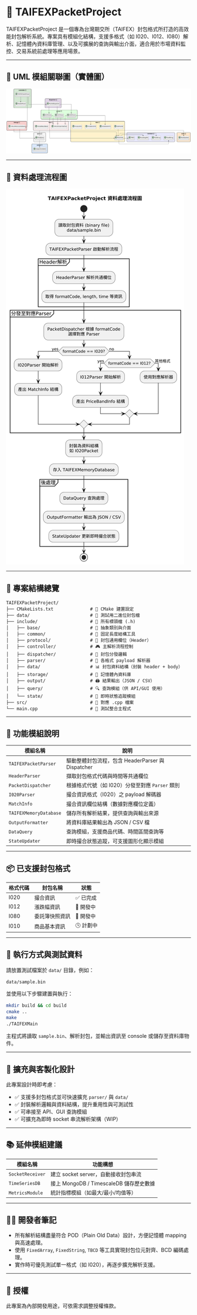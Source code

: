 # 🧠 TAIFEXPacketProject

TAIFEXPacketProject 是一個專為台灣期交所（TAIFEX）封包格式所打造的高效能封包解析系統。專案具有模組化結構，支援多格式（如 I020、I012、I080）解析、記憶體內資料庫管理、以及可擴展的查詢與輸出介面，適合用於市場資料監控、交易系統前處理等應用場景。

---

## 🧩 UML 模組關聯圖（實體圖）

![模組物件圖](system_diagram.png)

---

## 🔄 資料處理流程圖

![資料處理流程圖](data_flowchart.png)

---

## 📁 專案結構總覽

```
TAIFEXPacketProject/
├── CMakeLists.txt              # 🔧 CMake 建置設定
├── data/                       # 📂 測試用二進位封包檔
├── include/                    # 📁 所有標頭檔 (.h)
│   ├── base/                   # 🌱 抽象類別與介面
│   ├── common/                 # 🔧 固定長度結構工具
│   ├── protocol/               # 🧾 封包通用欄位（Header）
│   ├── controller/             # 🎮 主解析流程控制
│   ├── dispatcher/             # 📨 封包分發邏輯
│   ├── parser/                 # 🧩 各格式 payload 解析器
│   ├── data/                   # 📊 封包資料結構（封裝 header + body）
│   ├── storage/                # 💾 記憶體內資料庫
│   ├── output/                 # 🖨️ 結果輸出（JSON / CSV）
│   ├── query/                  # 🔍 查詢模組（供 API/GUI 使用）
│   └── state/                  # 🔁 即時狀態追蹤模組
├── src/                        # 📂 對應 .cpp 檔案
└── main.cpp                    # 🧪 測試整合主程式
```

---

## 🔧 功能模組說明

| 模組名稱              | 說明 |
|-----------------------|------|
| `TAIFEXPacketParser`  | 驅動整體封包流程，包含 HeaderParser 與 Dispatcher |
| `HeaderParser`        | 擷取封包格式代碼與時間等共通欄位 |
| `PacketDispatcher`    | 根據格式代號（如 I020）分發至對應 `Parser` 類別 |
| `I020Parser`          | 撮合資訊格式（I020）之 payload 解碼器 |
| `MatchInfo`           | 撮合資訊欄位結構（數據對應欄位定義） |
| `TAIFEXMemoryDatabase`| 儲存所有解析結果，提供查詢與輸出來源 |
| `OutputFormatter`     | 將資料庫結果輸出為 JSON / CSV 檔 |
| `DataQuery`           | 查詢模組，支援商品代碼、時間區間查詢等 |
| `StateUpdater`        | 即時撮合狀態追蹤，可支援圖形化顯示模組 |

---

## 📦 已支援封包格式

| 格式代碼 | 封包名稱           | 狀態     |
|----------|--------------------|----------|
| I020     | 撮合資訊           | ✅ 已完成 |
| I012     | 漲跌幅資訊         | 🚧 開發中 |
| I080     | 委託簿快照資訊     | 🚧 開發中 |
| I010     | 商品基本資訊       | 🕓 計劃中 |

---

## 🧪 執行方式與測試資料

請放置測試檔案於 `data/` 目錄，例如：

```
data/sample.bin
```

並使用以下步驟建置與執行：

```bash
mkdir build && cd build
cmake ..
make
./TAIFEXMain
```

主程式將讀取 `sample.bin`、解析封包，並輸出資訊至 console 或儲存至資料庫物件。

---

## 📌 擴充與客製化設計

此專案設計時即考慮：

- ✅ 支援多封包格式並可快速擴充 `parser/` 與 `data/`
- ✅ 封裝解析邏輯與資料結構，提升重用性與可測試性
- ✅ 可串接至 API、GUI 查詢模組
- ✅ 可擴充為即時 socket 串流解析架構（WIP）

---

## 📚 延伸模組建議

| 模組名稱        | 功能構想                              |
|-----------------|---------------------------------------|
| `SocketReceiver`| 建立 socket server，自動接收封包串流 |
| `TimeSeriesDB`  | 接上 MongoDB / TimescaleDB 儲存歷史數據 |
| `MetricsModule` | 統計指標模組（如最大/最小/均值等）     |

---

## 👨‍💻 開發者筆記

- 所有解析結構盡量符合 POD（Plain Old Data）設計，方便記憶體 mapping 與高速處理。
- 使用 `FixedArray`, `FixedString`, `TBCD` 等工具實現封包位元對齊、BCD 編碼處理。
- 實作時可優先測試單一格式（如 I020），再逐步擴充解析支援。

---

## 📜 授權

此專案為內部開發用途，可依需求調整授權條款。
